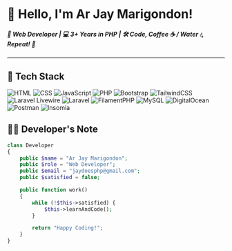 # 👋 Hello, I'm Ar Jay Marigondon!  
##### 🎯 Web Developer | 💻 3+ Years in PHP | 🛠️ Code, Coffee ☕ / Water 💧, Repeat! 🚀
---

## 🚀 Tech Stack  

![HTML](https://img.shields.io/badge/HTML5-E34F26?style=for-the-badge&logo=html5&logoColor=white) ![CSS](https://img.shields.io/badge/CSS3-1572B6?style=for-the-badge&logo=css3&logoColor=white) ![JavaScript](https://img.shields.io/badge/JavaScript-F7DF1E?style=for-the-badge&logo=javascript&logoColor=black) ![PHP](https://img.shields.io/badge/PHP-777BB4?style=for-the-badge&logo=php&logoColor=white) ![Bootstrap](https://img.shields.io/badge/Bootstrap-712cf9?style=for-the-badge&logo=bootstrap&logoColor=white) ![TailwindCSS](https://img.shields.io/badge/Tailwind%20CSS-00bcff?style=for-the-badge&logo=tailwindcss&logoColor=white) ![Laravel Livewire](https://img.shields.io/badge/Livewire-fb70a9?style=for-the-badge&logo=livewire&logoColor=white) ![Laravel](https://img.shields.io/badge/Laravel-FF2D20?style=for-the-badge&logo=laravel&logoColor=white) ![FilamentPHP](https://img.shields.io/badge/filamentphp-fdae4b?style=for-the-badge&logo=filament&logoColor=white) ![MySQL](https://img.shields.io/badge/MySQL-4479A1?style=for-the-badge&logo=mysql&logoColor=white) ![DigitalOcean](https://img.shields.io/badge/Digital%20Ocean-0080FF?style=for-the-badge&logo=digitalocean&logoColor=white) ![Postman](https://img.shields.io/badge/postman-E34F26?style=for-the-badge&logo=postman&logoColor=white) ![Insomia](https://img.shields.io/badge/insomnia-6400d7?style=for-the-badge&logo=insomnia&logoColor=white)

## 🧑‍💻 Developer's Note  

```php
class Developer
{
    public $name = "Ar Jay Marigondon";
    public $role = "Web Developer";
    public $email = "jaydoesphp@gmail.com";
    public $satisfied = false;

    public function work()
    {
        while (!$this->satisfied) {
            $this->learnAndCode();
        }

        return "Happy Coding!";
    }
}

